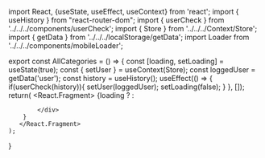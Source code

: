 import React, {useState, useEffect, useContext} from 'react';
import { useHistory } from "react-router-dom";
import { userCheck } from '../../../components/userCheck';
import { Store } from '../../../Context/Store';
import { getData } from '../../../localStorage/getData';
import Loader from '../../../components/mobileLoader';

export const AllCategories = () => {
    const [loading, setLoading] = useState(true);
    const { setUser } = useContext(Store);
    const loggedUser = getData('user');
    const history = useHistory();
    useEffect(() => {
      if(userCheck(history)){
        setUser(loggedUser);
        setLoading(false);
      }
    }, []);
    return(
       <React.Fragment>
        {loading ? <Loader /> :
            <div>
                
            </div>
        }
       </React.Fragment>
    );
}